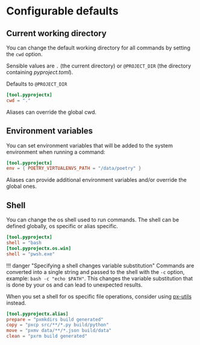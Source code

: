 # Configurable defaults

## Current working directory
You can change the default working directory for all commands by setting the `cwd` option.

Sensible values are `.` (the current directory) or `@PROJECT_DIR` (the directory containing _pyproject.toml_).

Defaults to `@PROJECT_DIR`

```toml
[tool.pyprojectx]
cwd = "."
```

Aliases can override the global cwd.


## Environment variables
You can set environment variables that will be added to the system environment when running a command:

```toml
[tool.pyprojectx]
env = { POETRY_VIRTUALENVS_PATH = "/data/poetry" }
```

Aliases can provide additional environment variables and/or override the global ones.

## Shell
You can change the os shell used to run commands. The shell can be defined globally, os specific or alias specific.

```toml
[tool.pyprojectx]
shell = "bash
[tool.pyprojectx.os.win]
shell = "pwsh.exe"
```

!!! danger "Specifying a shell changes variable substitution"
    Commands are converted into a single string and passed to the shell with the `-c` option,
    example: `bash -c "echo $PATH"`. This changes the variable substitution that is done by your os
    and can lead to unexpected results.

When you set a shell for os specific file operations, consider using [px-utils](https://github.com/pyprojectx/px-utils) instead.
```toml
[tool.pyprojectx.alias]
prepare = "pxmkdirs build generated"
copy = "pxcp src/**/*.py build/python"
move = "pxmv data/**/*.json build/data"
clean = "pxrm build generated"
```
